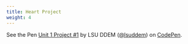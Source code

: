 ```yaml
---
title: Heart Project
weight: 4
---
```


<p data-height="600" data-theme-id="33744" data-slug-hash="b7a327ab6f7167a3e6e46dab7420b627" data-default-tab="js,result" data-user="lsuddem" data-pen-title="Unit 1 Project #1" class="codepen">See the Pen <a href="https://codepen.io/lsuddem/pen/b7a327ab6f7167a3e6e46dab7420b627/">Unit 1 Project #1</a> by LSU DDEM (<a href="https://codepen.io/lsuddem">@lsuddem</a>) on <a href="https://codepen.io">CodePen</a>.</p>
<script async src="https://static.codepen.io/assets/embed/ei.js"></script>
